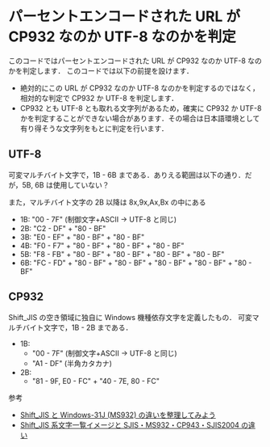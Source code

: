 # パーセントエンコードされた URL が CP932 なのか UTF-8 なのかを判定

このコードではパーセントエンコードされた URL が CP932 なのか UTF-8 なのかを判定します．
このコードでは以下の前提を設けます．

- 絶対的にこの URL が CP932 なのか UTF-8 なのかを判定するのではなく，相対的な判定で CP932 か UTF-8 を判定します．
- CP932 とも UTF-8 とも取れる文字列があるため，確実に CP932 か UTF-8 かを判定することができない場合があります．その場合は日本語環境として有り得そうな文字列をもとに判定を行います．

## UTF-8

可変マルチバイト文字で，1B - 6B まである．ありえる範囲は以下の通り．だが，5B, 6B は使用していない？

また，マルチバイト文字の 2B 以降は 8x,9x,Ax,Bx の中にある

- 1B: "00 - 7F" (制御文字+ASCII → UTF-8 と同じ)
- 2B: "C2 - DF" + "80 - BF"
- 3B: "E0 - EF" + "80 - BF" + "80 - BF"
- 4B: "F0 - F7" + "80 - BF" + "80 - BF" + "80 - BF"
- 5B: "F8 - FB" + "80 - BF" + "80 - BF" + "80 - BF" + "80 - BF"
- 6B: "FC - FD" + "80 - BF" + "80 - BF" + "80 - BF" + "80 - BF" + "80 - BF"

## CP932

Shift_JIS の空き領域に独自に Windows 機種依存文字を定義したもの．
可変マルチバイト文字で，1B - 2B まである．

- 1B:
  - "00 - 7F" (制御文字+ASCII → UTF-8 と同じ)
  - "A1 - DF" (半角カタカナ)
- 2B:
  - "81 - 9F, E0 - FC" + "40 - 7E, 80 - FC"

参考

- [Shift_JIS と Windows-31J (MS932) の違いを整理してみよう](https://weblabo.oscasierra.net/shift_jis-windows31j/)
- [Shift_JIS 系文字一覧イメージと SJIS・MS932・CP943・SJIS2004 の違い](https://tools.m-bsys.com/ex/sjis.php)
